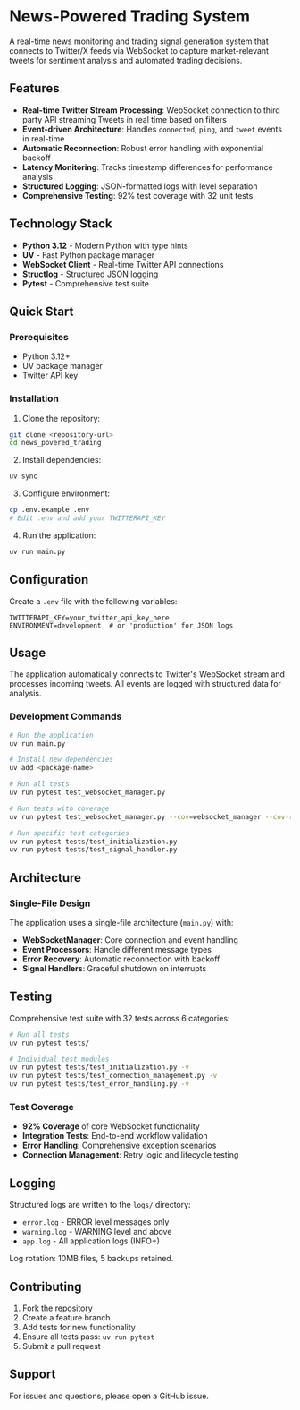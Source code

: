# News-Powered Trading System

A real-time news monitoring and trading signal generation system that connects to Twitter/X feeds via WebSocket to capture market-relevant tweets for sentiment analysis and automated trading decisions.

## Features

- **Real-time Twitter Stream Processing**: WebSocket connection to third party API streaming Tweets in real time based on filters
- **Event-driven Architecture**: Handles `connected`, `ping`, and `tweet` events in real-time  
- **Automatic Reconnection**: Robust error handling with exponential backoff
- **Latency Monitoring**: Tracks timestamp differences for performance analysis
- **Structured Logging**: JSON-formatted logs with level separation
- **Comprehensive Testing**: 92% test coverage with 32 unit tests

## Technology Stack

- **Python 3.12** - Modern Python with type hints
- **UV** - Fast Python package manager
- **WebSocket Client** - Real-time Twitter API connections
- **Structlog** - Structured JSON logging
- **Pytest** - Comprehensive test suite

## Quick Start

### Prerequisites

- Python 3.12+
- UV package manager
- Twitter API key

### Installation

1. Clone the repository:
```bash
git clone <repository-url>
cd news_povered_trading
```

2. Install dependencies:
```bash
uv sync
```

3. Configure environment:
```bash
cp .env.example .env
# Edit .env and add your TWITTERAPI_KEY
```

4. Run the application:
```bash
uv run main.py
```

## Configuration

Create a `.env` file with the following variables:

```env
TWITTERAPI_KEY=your_twitter_api_key_here
ENVIRONMENT=development  # or 'production' for JSON logs
```

## Usage

The application automatically connects to Twitter's WebSocket stream and processes incoming tweets. All events are logged with structured data for analysis.

### Development Commands

```bash
# Run the application
uv run main.py

# Install new dependencies
uv add <package-name>

# Run all tests
uv run pytest test_websocket_manager.py

# Run tests with coverage
uv run pytest test_websocket_manager.py --cov=websocket_manager --cov-report=term-missing

# Run specific test categories
uv run pytest tests/test_initialization.py
uv run pytest tests/test_signal_handler.py
```

## Architecture

### Single-File Design
The application uses a single-file architecture (`main.py`) with:

- **WebSocketManager**: Core connection and event handling
- **Event Processors**: Handle different message types
- **Error Recovery**: Automatic reconnection with backoff
- **Signal Handlers**: Graceful shutdown on interrupts

## Testing

Comprehensive test suite with 32 tests across 6 categories:

```bash
# Run all tests
uv run pytest tests/

# Individual test modules
uv run pytest tests/test_initialization.py -v
uv run pytest tests/test_connection_management.py -v
uv run pytest tests/test_error_handling.py -v
```

### Test Coverage
- **92% Coverage** of core WebSocket functionality
- **Integration Tests**: End-to-end workflow validation
- **Error Handling**: Comprehensive exception scenarios
- **Connection Management**: Retry logic and lifecycle testing

## Logging

Structured logs are written to the `logs/` directory:

- `error.log` - ERROR level messages only
- `warning.log` - WARNING level and above  
- `app.log` - All application logs (INFO+)

Log rotation: 10MB files, 5 backups retained.

## Contributing

1. Fork the repository
2. Create a feature branch
3. Add tests for new functionality
4. Ensure all tests pass: `uv run pytest`
5. Submit a pull request

## Support

For issues and questions, please open a GitHub issue.